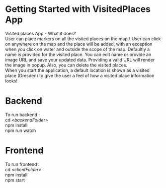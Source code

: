 # Getting Started with VisitedPlaces App

Visited places App - What it does?\
User can place markers on all the visited places on the map.\ 
User can click on anywhere on the map and the place will be added, with an exception when you click on water and outside the scope of the map. Defaultly a name is provided for the visited place. You can edit name or provide an image URL and save your updated data. Providing a valid URL will render the image in popup. Also, you can delete the visited places.\
When you start the application, a default location is shown as a visited place (Dresden) to give the user a feel of how a visited place information looks! 

# Backend

To run backend :\
cd <*backendFolder*>\
npm install\
npm run watch

# Frontend

To run frontend :\
cd <*clientFolder*>\
npm install\
npm start
